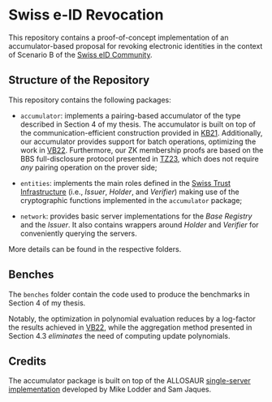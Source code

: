 # Swiss e-ID Revocation

This repository contains a proof-of-concept implementation of an accumulator-based proposal for revoking electronic identities in the context of Scenario B of the [Swiss eID Community](https://github.com/e-id-admin/open-source-community/blob/main/discussion-paper-tech-proposal/discussion-paper-tech-proposal.md).

## Structure of the Repository
This repository contains the following packages:

- `accumulator`: implements a pairing-based accumulator of the type described in Section 4 of my thesis. The accumulator is built on top of the communication-efficient construction provided in [KB21](https://ieeexplore.ieee.org/abstract/document/9505229). Additionally, our accumulator provides support for batch operations, optimizing the work in [VB22](https://link.springer.com/chapter/10.1007/978-3-030-95312-6_17). Furthermore, our ZK membership proofs are based on the BBS full-disclosure protocol presented in [TZ23](https://link.springer.com/chapter/10.1007/978-3-031-30589-4_24), which does not require *any* pairing operation on the prover side;

- `entities`: implements the main roles defined in the [Swiss Trust Infrastructure](https://github.com/e-id-admin/open-source-community/blob/main/discussion-paper-tech-proposal/discussion-paper-tech-proposal.md) (i.e., *Issuer*, *Holder*, and *Verifier*) making use of the cryptographic functions implemented in the `accumulator` package; 

- `network`: provides basic server implementations for the *Base Registry* and the *Issuer*. It also contains wrappers around *Holder* and *Verifier* for conveniently querying the servers.

More details can be found in the respective folders.

## Benches
The `benches` folder contain the code used to produce the benchmarks in Section 4 of my thesis. 

Notably, the optimization in polynomial evaluation reduces by a log-factor the results achieved in [VB22](https://link.springer.com/chapter/10.1007/978-3-030-95312-6_17), while the aggregation method presented in Section 4.3 *eliminates* the need of computing update polynomials.

## Credits
The accumulator package is built on top of the ALLOSAUR [single-server implementation](https://github.com/sam-jaques/allosaurust) developed by Mike Lodder and Sam Jaques. 
